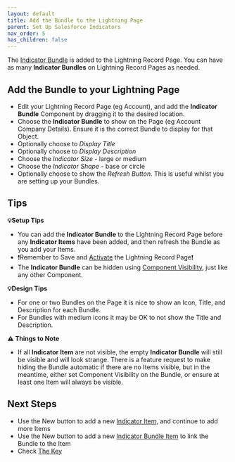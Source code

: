```yaml
---
layout: default
title: Add the Bundle to the Lightning Page
parent: Set Up Salesforce Indicators
nav_order: 5
has_children: false
---
```


The [Indicator Bundle](../indicator-bundle) is added to the Lightning Record Page. You can have as many **Indicator Bundles** on Lightning Record Pages as needed. 

## Add the Bundle to your Lightning Page

* Edit your Lightning Record Page (eg Account), and add the **Indicator Bundle** Component by dragging it to the desired location.
* Choose the **Indicator Bundle** to show on the Page (eg Account Company Details). Ensure it is the correct Bundle to display for that Object.
* Optionally choose to *Display Title* 
* Optionally choose to *Display Description*
* Choose the *Indicator Size* - large or medium
* Choose the *Indicator Shape* - base or circle
* Optionally choose to show the *Refresh Button*. This is useful whilst you are setting up your Bundles.


## Tips

**💡Setup Tips**
* You can add the **Indicator Bundle** to the Lightning Record Page before any **Indicator Items** have been added, and then refresh the Bundle as you add your Items. 
* ❗Remember to Save and [Activate](https://help.salesforce.com/s/articleView?id=sf.lightning_app_builder_customize_lex_pages_activate.htm&type=5) the Lightning Record Page❗
* The **Indicator Bundle** can be hidden using [Component Visibility](https://help.salesforce.com/s/articleView?id=sf.lightning_page_components_visibility.htm&type=5), just like any other Component.

**💡Design Tips**
* For one or two Bundles on the Page it is nice to show an Icon, Title, and Description for each Bundle. 
* For Bundles with medium icons it may be OK to not show the Title and Description. 

**⚠️ Things to Note**

* If all **Indicator Item** are not visible, the empty **Indicator Bundle** will still be visible and will look strange. There is a feature request to make hiding the Bundle automatic if there are no Items visible, but in the meantime, either set Component Visibility on the Bundle, or ensure at least one Item will always be visible.

## Next Steps

* Use the New button to add a new [Indicator Item](../indicator-item), and continue to add more Items
* Use the New button to add a new [Indicator Bundle Item](../indicator-bundle-item) to link the Bundle to the Item
* Check [The Key](the-key)
